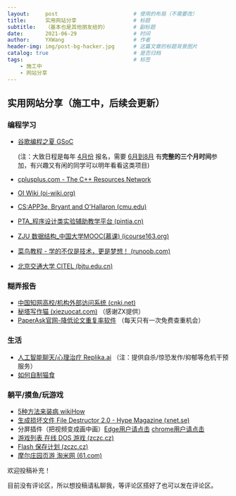 ```yaml
---
layout:     post   				        # 使用的布局（不需要改）
title:      实用网站分享 					# 标题 
subtitle:   （基本也是其他朋友给的）		# 副标题
date:       2021-06-29 				    # 时间
author:     YXWang 					    # 作者
header-img: img/post-bg-hacker.jpg	 	# 这篇文章的标题背景图片
catalog: true 						    # 是否归档
tags:								    # 标签
    - 施工中
    - 网站分享
---
```


## 实用网站分享（施工中，后续会更新）

### 编程学习

- [谷歌编程之夏 GSoC](https://summerofcode.withgoogle.com/) 

  (注：大致日程是每年 <u>4月份</u> 报名，需要 <u>6月到8月</u> 有**完整的三个月时间**参加，有兴趣又有闲的同学可以明年看看这类项目)

- [cplusplus.com - The C++ Resources Network](http://www.cplusplus.com/)

- [OI Wiki (oi-wiki.org)](https://oi-wiki.org/)

- [CS:APP3e, Bryant and O'Hallaron (cmu.edu)](http://csapp.cs.cmu.edu/3e/home.html)

- [PTA_程序设计类实验辅助教学平台 (pintia.cn)](https://pintia.cn/)

- [ZJU 数据结构_中国大学MOOC(慕课) (icourse163.org)](https://www.icourse163.org/learn/ZJU-93001#/learn/announce)

- [菜鸟教程 - 学的不仅是技术，更是梦想！ (runoob.com)](https://www.runoob.com/)

- [北京交通大学 CITEL (bjtu.edu.cn)](https://citel.bjtu.edu.cn/)

### 糊弄报告

- [中国知网高校/机构外部访问系统 (cnki.net)](https://fsso.cnki.net/)
- [秘塔写作猫 (xiezuocat.com)](https://xiezuocat.com/#/) （感谢ZX提供）
- [PaperAsk官网-降低论文重复率软件](https://www.paperask.com/) （每天只有一次免费查重机会）

### 生活

- [人工智能聊天/心理治疗 Replika.ai](https://replika.ai/) （注：提供自杀/惊恐发作/抑郁等危机干预服务）
- [如何自制猫食](https://zh.wikihow.com/养猫)

### 躺平/摸鱼/玩游戏

- [5种方法来装病 wikiHow](https://zh.wikihow.com/装病) 
- [生成损坏文件 File Destructor 2.0 - Hype Magazine (xnet.se)](http://www.xnet.se/fd/)
- 分屏插件（把视频变成画中画）[Edge用户请点击](https://microsoftedge.microsoft.com/addons/detail/pip-picture-in-picture-/gokdpnhaggoioddclnnlpjfnkdinjjcc)   [chrome用户请点击](https://chrome.google.com/webstore/detail/cbgkkbaghihhnaeabfcmmglhnfkfnpon)
- [游戏列表 在线 DOS 游戏 (zczc.cz)](https://dos.zczc.cz/games/)
- [Flash 保存计划 (zczc.cz)](https://flash.zczc.cz/)
- [摩尔庄园页游 淘米网 (61.com)](http://zmole.61.com/)



欢迎投稿补充！

目前没有评论区，所以想投稿请私聊我，等评论区搭好了也可以发在评论区。

